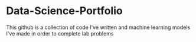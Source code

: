 # Data-Science-Portfolio
This github is a collection of code I've written and machine learning models I've made in order to complete lab problems
